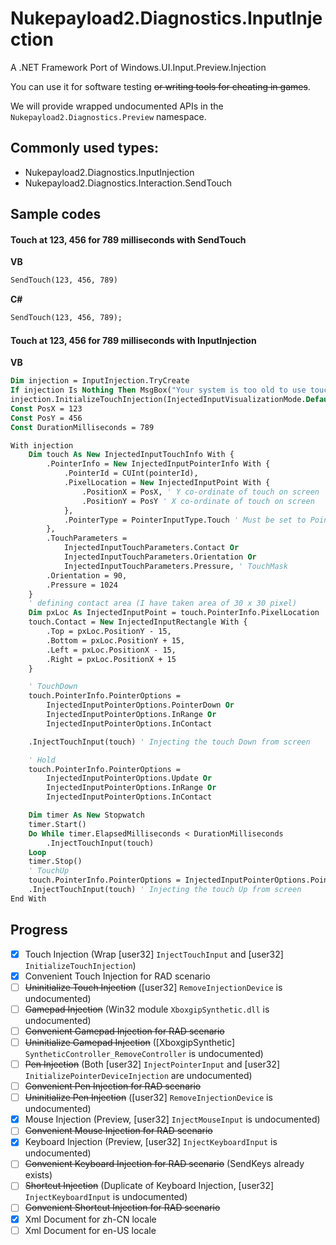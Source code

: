 # Nukepayload2.Diagnostics.InputInjection
A .NET Framework Port of Windows.UI.Input.Preview.Injection

You can use it for software testing ~~or writing tools for cheating in games~~.

We will provide wrapped undocumented APIs in the `Nukepayload2.Diagnostics.Preview` namespace.

## Commonly used types:
- Nukepayload2.Diagnostics.InputInjection
- Nukepayload2.Diagnostics.Interaction.SendTouch

## Sample codes
#### Touch at 123, 456 for 789 milliseconds with SendTouch
__VB__
```vb
SendTouch(123, 456, 789)
```

__C#__
```vb
SendTouch(123, 456, 789);
```

#### Touch at 123, 456 for 789 milliseconds with InputInjection
__VB__
```vb
Dim injection = InputInjection.TryCreate
If injection Is Nothing Then MsgBox("Your system is too old to use touch injection.", vbExclamation, "Not supported")
injection.InitializeTouchInjection(InjectedInputVisualizationMode.Default)
Const PosX = 123
Const PosY = 456
Const DurationMilliseconds = 789

With injection
    Dim touch As New InjectedInputTouchInfo With {
        .PointerInfo = New InjectedInputPointerInfo With {
            .PointerId = CUInt(pointerId),
            .PixelLocation = New InjectedInputPoint With {
                .PositionX = PosX, ' Y co-ordinate of touch on screen
                .PositionY = PosY ' X co-ordinate of touch on screen
            },
            .PointerType = PointerInputType.Touch ' Must be set to PointerInputType.Touch. It's different from UWP.
        },
        .TouchParameters =
            InjectedInputTouchParameters.Contact Or
            InjectedInputTouchParameters.Orientation Or
            InjectedInputTouchParameters.Pressure, ' TouchMask
        .Orientation = 90,
        .Pressure = 1024
    }
    ' defining contact area (I have taken area of 30 x 30 pixel)
    Dim pxLoc As InjectedInputPoint = touch.PointerInfo.PixelLocation
    touch.Contact = New InjectedInputRectangle With {
        .Top = pxLoc.PositionY - 15,
        .Bottom = pxLoc.PositionY + 15,
        .Left = pxLoc.PositionX - 15,
        .Right = pxLoc.PositionX + 15
    }

    ' TouchDown
    touch.PointerInfo.PointerOptions =
        InjectedInputPointerOptions.PointerDown Or
        InjectedInputPointerOptions.InRange Or
        InjectedInputPointerOptions.InContact

    .InjectTouchInput(touch) ' Injecting the touch Down from screen

    ' Hold
    touch.PointerInfo.PointerOptions =
        InjectedInputPointerOptions.Update Or
        InjectedInputPointerOptions.InRange Or
        InjectedInputPointerOptions.InContact

    Dim timer As New Stopwatch
    timer.Start()
    Do While timer.ElapsedMilliseconds < DurationMilliseconds
        .InjectTouchInput(touch)
    Loop
    timer.Stop()
    ' TouchUp
    touch.PointerInfo.PointerOptions = InjectedInputPointerOptions.PointerUp
    .InjectTouchInput(touch) ' Injecting the touch Up from screen
End With
```

## Progress
- [x] Touch Injection (Wrap [user32] `InjectTouchInput` and [user32] `InitializeTouchInjection`)
- [x] Convenient Touch Injection for RAD scenario
- [ ] ~~Uninitialize Touch Injection~~ ([user32] `RemoveInjectionDevice` is undocumented)
- [ ] ~~Gamepad Injection~~ (Win32 module `XboxgipSynthetic.dll` is undocumented)
- [ ] ~~Convenient Gamepad Injection for RAD scenario~~
- [ ] ~~Uninitialize Gamepad Injection~~ ([XboxgipSynthetic] `SyntheticController_RemoveController` is undocumented)
- [ ] ~~Pen Injection~~ (Both [user32] `InjectPointerInput` and [user32] `InitializePointerDeviceInjection` are undocumented)
- [ ] ~~Convenient Pen Injection for RAD scenario~~
- [ ] ~~Uninitialize Pen Injection~~ ([user32] `RemoveInjectionDevice` is undocumented)
- [x] Mouse Injection (Preview, [user32] `InjectMouseInput` is undocumented)
- [ ] ~~Convenient Mouse Injection for RAD scenario~~
- [x] Keyboard Injection (Preview, [user32] `InjectKeyboardInput` is undocumented)
- [ ] ~~Convenient Keyboard Injection for RAD scenario~~ (SendKeys already exists)
- [ ] ~~Shortcut Injection~~ (Duplicate of Keyboard Injection, [user32] `InjectKeyboardInput` is undocumented)
- [ ] ~~Convenient Shortcut Injection for RAD scenario~~
- [x] Xml Document for zh-CN locale
- [ ] Xml Document for en-US locale
